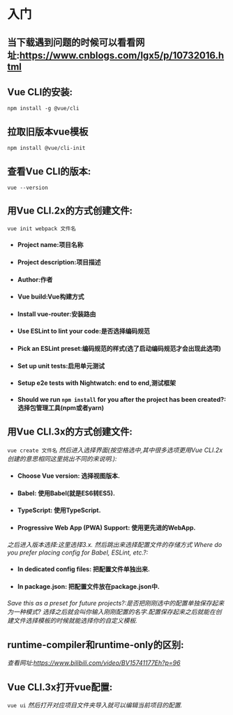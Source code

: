 # 入门
## 当下载遇到问题的时候可以看看网址:https://www.cnblogs.com/lgx5/p/10732016.html
## Vue CLI的安装:
`npm install -g @vue/cli`
## 拉取旧版本vue模板
`npm install @vue/cli-init`
## 查看Vue CLI的版本:
`vue --version`
## 用Vue CLI.2x的方式创建文件:
`vue init webpack 文件名 `
- #### Project name:项目名称
- #### Project description:项目描述
- #### Author:作者
- #### Vue build:Vue构建方式
- #### Install vue-router:安装路由
- #### Use ESLint to lint your code:是否选择编码规范
- #### Pick an ESLint preset:编码规范的样式(选了启动编码规范才会出现此选项)
- #### Set up unit tests:启用单元测试
- #### Setup e2e tests with Nightwatch: end to end,测试框架
- #### Should we run `npm install` for you after the project has been created?:选择包管理工具(npm或者yarn)

## 用Vue CLI.3x的方式创建文件:
`vue create 文件名`
_然后进入选择界面(按空格选中,其中很多选项更用Vue CLI.2x创建的意思相同这里挑出不同的来说明.):_
- #### Choose Vue version: 选择视图版本.
- #### Babel: 使用Babel(就是ES6转ES5).
- #### TypeScript: 使用TypeScript.
- ####  Progressive Web App (PWA) Support: 使用更先进的WebApp.
_之后进入版本选择:这里选择3.x._
_然后跳出来选择配置文件的存储方式 Where do you prefer placing config for Babel, ESLint, etc.?:_
- #### In dedicated config files: 把配置文件单独出来.
- #### In package.json: 把配置文件放在package.json中.
_Save this as a preset for future projects?:是否把刚刚选中的配置单独保存起来为一种模式?_
_选择之后就会叫你输入刚刚配置的名字.配置保存起来之后就能在创建文件选择模板的时候就能选择你的自定义模板._

## runtime-compiler和runtime-only的区别:
_查看网址:https://www.bilibili.com/video/BV15741177Eh?p=96_

## Vue CLI.3x打开vue配置:
`vue ui`
_然后打开对应项目文件夹导入就可以编辑当前项目的配置._

